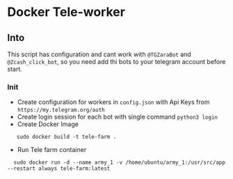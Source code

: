 # Docker Tele-worker

## Into
This script has configuration and cant work with `@TGZaraBot` and `@Zcash_click_bot`, so you need add thi bots to your telegram account before start.

### Init 
 * Create configuration for workers in `config.json` with Api Keys from `https://my.telegram.org/auth`
 * Create login session for each bot with single command `python3 login`
 * Create Docker Image
 ```
    sudo docker build -t tele-farm .
 ```

 * Run Tele farm container
 ```
   sudo docker run -d --name army_1 -v /home/ubuntu/army_1:/usr/src/app  --restart always tele-farm:latest
 ```
